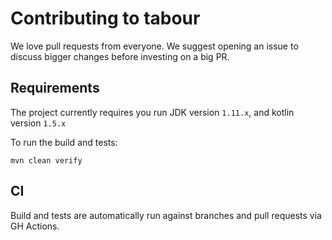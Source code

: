 # Contributing to tabour

We love pull requests from everyone. 
We suggest opening an issue to discuss bigger changes before investing on a big PR.

## Requirements

The project currently requires you run JDK version `1.11.x`, and kotlin version `1.5.x`


To run the build and tests:

```shell
mvn clean verify
```

## CI

Build and tests are automatically run against branches and pull requests
via GH Actions.
